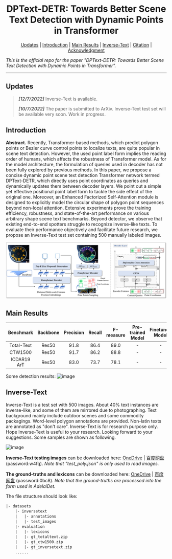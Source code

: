 <h1 align="center"> DPText-DETR: Towards Better Scene Text Detection with Dynamic Points in Transformer </h1> 

<!--
<p align="center">
<a href="https://arxiv.org"><img src="https://img.shields.io/badge/arXiv-Paper-<color>"></a>
</p>
-->

<p align="center">
  <a href="#Updates">Updates</a> |
  <a href="#Introduction">Introduction</a> |
  <a href="#Main Results">Main Results</a> |
  <a href="#Inverse-Text">Inverse-Text</a> |
  <a href="#Citation">Citation</a> |
  <a href="#Acknowledgment">Acknowledgment</a>
</p >

*This is the official repo for the paper "DPText-DETR: Towards Better Scene Text Detection with Dynamic Points in Transformer".*

***

## Updates
>***[12/7/2022]*** Inverse-Text is available.
>
>***[10/7/2022]*** The paper is submitted to ArXiv. Inverse-Text test set will be available very soon. Work in progress.

## Introduction

**Abstract.** Recently, Transformer-based methods, which predict polygon points or Bezier curve control points to localize texts, are quite popular in scene text detection. However, the used point label form implies the reading order of humans, which affects the robustness of Transformer model. As for the model architecture, the formulation of queries used in decoder has not been fully explored by previous methods. In this paper, we propose a concise dynamic point scene text detection Transformer network termed DPText-DETR, which directly uses point coordinates as queries and dynamically updates them between decoder layers. We point out a simple yet effective positional point label form to tackle the side effect of the original one. Moreover, an Enhanced Factorized Self-Attention module is designed to explicitly model the circular shape of polygon point sequences beyond non-local attention. Extensive experiments prove the training efficiency, robustness, and state-of-the-art performance on various arbitrary shape scene text benchmarks. Beyond detector, we observe that existing end-to-end spotters struggle to recognize inverse-like texts. To evaluate their performance objectively and facilitate future research, we propose an Inverse-Text test set containing 500 manually labeled images.

![image](./figs/architecture.png)

## Main Results

|Benchmark|Backbone|Precision|Recall|F-measure|Pre-trained Model|Finetuned Model|
|:------:|:------:|:------:|:------:|:------:|:------:|:------:|
|Total-Text|Res50|91.8|86.4|89.0|-|-|
|CTW1500|Res50|91.7|86.2|88.8|-|-|
|ICDAR19 ArT|Res50|83.0|73.7|78.1|-|-|

Some detection results:
![image](./figs/demo.png)

## Inverse-Text

Inverse-Text is a test set with 500 images. About 40% text instances are inverse-like, and some of them are mirrored due to photographing. Text background mainly include outdoor scenes and some commodity packagings. Word-level polygon annotations are provided. Non-latin texts are annotated as "don't care". Inverse-Text is for research purpose only. Hope Inverse-Text is useful to your research. Looking forward to your suggestions. Some samples are shown as following.

![image](./figs/invertext_samples.png)

**Inverse-Text testing images** can be downloaded here: [OneDrive](https://1drv.ms/u/s!AimBgYV7JjTlgTiv8qL6mJp-SrBE?e=ICt6cW) | [百度网盘](https://pan.baidu.com/s/1Rdce4IsbMo42xMU5L4Csjg) (password:w4fq). *Note that "test_poly.json" is only used to read images.*

**The ground-truths and lexicons** can be downloaded here: [OneDrive](https://1drv.ms/u/s!AimBgYV7JjTlgTdcZjyZWAlCGem7?e=Nq27wp) | [百度网盘](https://pan.baidu.com/s/1t-7KOtoDU95RXtbxaN6-GA) (password:0bc8). *Note that the ground-truths are processed into the form used in AdelaiDet.*

The file structure should look like:
```
|- datasets
    |- inversetext
    |   |- annotations
    |   |- test_images
    |- evaluation
    |   |- lexicons
    |   |- gt_totaltext.zip
    |   |- gt_ctw1500.zip
    |   |- gt_inversetext.zip
    ......
```

<!--
## Citation

## Acknowledgement

This work is inspired a lot by [Deformable DETR](https://github.com/fundamentalvision/Deformable-DETR), [DAB-DETR](https://github.com/IDEA-opensource/DAB-DETR), and [TESTR](https://github.com/mlpc-ucsd/TESTR). The code is based on [AdelaiDet](https://github.com/aim-uofa/AdelaiDet) and TESTR. Thanks for their great works!
-->
